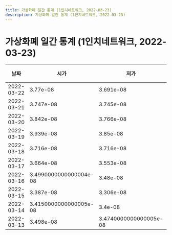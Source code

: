```yaml
---
title: 가상화폐 일간 통계 (1인치네트워크, 2022-03-23)
description: 가상화폐 일간 통계 (1인치네트워크, 2022-03-23)
---
```


가상화폐 일간 통계 (1인치네트워크, 2022-03-23)
===

|날짜|시가|저가|고가|종가|비고|
|--|--|--|--|--|--|
|2022-03-22|3.77e-08|3.691e-08|3.77e-08|3.693e-08|    |
|2022-03-21|3.747e-08|3.745e-08|3.77e-08|3.77e-08|    |
|2022-03-20|3.842e-08|3.766e-08|3.961e-08|3.766e-08|    |
|2022-03-19|3.939e-08|3.85e-08|4.2320000000000004e-08|3.905e-08|    |
|2022-03-18|3.716e-08|3.716e-08|3.939e-08|3.826e-08|    |
|2022-03-17|3.664e-08|3.553e-08|3.895e-08|3.6390000000000004e-08|    |
|2022-03-16|3.4990000000000004e-08|3.48e-08|3.867e-08|3.6520000000000005e-08|    |
|2022-03-15|3.387e-08|3.306e-08|3.3989999999999995e-08|3.3989999999999995e-08|    |
|2022-03-14|3.4150000000000005e-08|3.4e-08|3.4199999999999995e-08|3.4e-08|    |
|2022-03-13|3.498e-08|3.4740000000000005e-08|3.578e-08|3.4740000000000005e-08|    |
